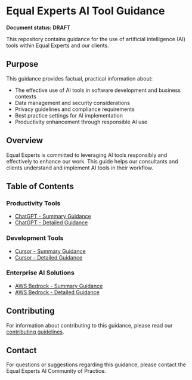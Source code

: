 # Equal Experts AI Tool Guidance

**Document status: DRAFT**

This repository contains guidance for the use of artificial intelligence (AI) tools within Equal Experts and our clients.

## Purpose

This guidance provides factual, practical information about:
- The effective use of AI tools in software development and business contexts
- Data management and security considerations
- Privacy guidelines and compliance requirements
- Best practice settings for AI implementation
- Productivity enhancement through responsible AI use

## Overview

Equal Experts is committed to leveraging AI tools responsibly and effectively to enhance our work. This guide helps our consultants and clients understand and implement AI tools in their workflow.

## Table of Contents

### Productivity Tools
- [ChatGPT - Summary Guidance](tool-guidance/chat-gpt-summary.md)
- [ChatGPT - Detailed Guidance](tool-guidance/chat-gpt-detailed.md)

### Development Tools
- [Cursor - Summary Guidance](tool-guidance/cursor-summary.md)
- [Cursor - Detailed Guidance](tool-guidance/cursor-detailed.md)

### Enterprise AI Solutions
- [AWS Bedrock - Summary Guidance](tool-guidance/aws-bedrock-summary.md)
- [AWS Bedrock - Detailed Guidance](tool-guidance/aws-bedrock-detailed-todd.md)

## Contributing

For information about contributing to this guidance, please read our [contributing guidelines](contributing.md).

## Contact

For questions or suggestions regarding this guidance, please contact the Equal Experts AI Community of Practice.

